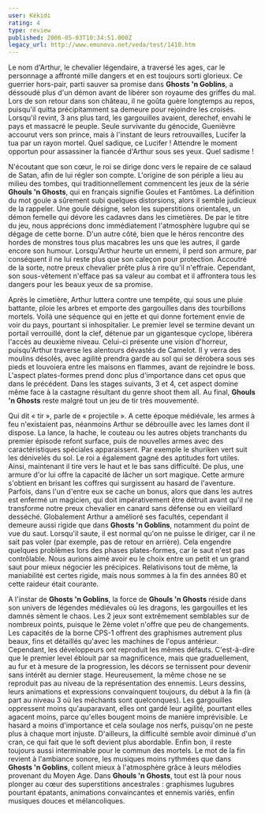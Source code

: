 ```yaml
---
user: Kékidi
rating: 4
type: review
published: 2006-05-03T10:34:51.000Z
legacy_url: http://www.emunova.net/veda/test/1410.htm
---
```

Le nom d'Arthur, le chevalier légendaire, a traversé les ages, car le personnage a affronté mille dangers et en est toujours sorti glorieux. Ce guerrier hors-pair, parti sauver sa promise dans **Ghosts 'n Goblins**, a déssoudé plus d'un démon avant de libérer son royaume des griffes du mal. Lors de son retour dans son château, il ne goûta guère longtemps au repos, puisqu'il quitta précipitamment sa demeure pour rejoindre les croisés. Lorsqu'il revint, 3 ans plus tard, les gargouilles avaient, derechef, envahi le pays et massacré le peuple. Seule survivante du génocide, Guenièvre accourut vers son prince, mais à l'instant de leurs retrouvailles, Lucifer la tua par un rayon mortel. Quel sadique, ce Lucifer ! Attendre le moment opportun pour assassiner la fiancée d'Arthur sous ses yeux. Quel sadisme !  

  

N'écoutant que son cœur, le roi se dirige donc vers le repaire de ce salaud de Satan, afin de lui régler son compte. L'origine de son périple a lieu au milieu des tombes, qui traditionnellement commencent les jeux de la série **Ghouls 'n Ghosts**, qui en français signifie Goules et Fantômes. La définition du mot goule a sûrement subi quelques distorsions, alors il semble judicieux de la rappeler. Une goule désigne, selon les superstitions orientales, un démon femelle qui dévore les cadavres dans les cimetières. De par le titre du jeu, nous apprécions donc immédiatement l'atmosphère lugubre qui se dégage de cette borne. D'un autre côté, bien que le héros rencontre des hordes de monstres tous plus macabres les uns que les autres, il garde encore son humour. Lorsqu'Arthur heurte un ennemi, il perd son armure, par conséquent il ne lui reste plus que son caleçon pour protection. Accoutré de la sorte, notre preux chevalier prête plus à rire qu'il n'effraie. Cependant, son sous-vêtement n'efface pas sa valeur au combat et il affrontera tous les dangers pour les beaux yeux de sa promise.  

  

Après le cimetière, Arthur luttera contre une tempête, qui sous une pluie battante, ploie les arbres et emporte des gargouilles dans des tourbillons mortels. Voilà une séquence qui en jette et qui donne fortement envie de voir du pays, pourtant si inhospitalier. Le premier level se termine devant un portail verrouillé, dont la clef, détenue par un gigantesque cyclope, libérera l'accès au deuxième niveau. Celui-ci présente une vision d'horreur, puisqu'Arthur traverse les alentours dévastés de Camelot. Il y verra des moulins désolés, avec agilité prendra garde au sol qui se dérobera sous ses pieds et louvoiera entre les maisons en flammes, avant de rejoindre le boss. L'aspect plates-formes prend donc plus d'importance dans cet opus que dans le précédent. Dans les stages suivants, 3 et 4, cet aspect domine même face à la castagne résultant du genre shoot them all. Au final, **Ghouls 'n Ghosts** reste malgré tout un jeu de tir très mouvementé.  

  

Qui dit « tir », parle de « projectile ». A cette époque médiévale, les armes à feu n'existaient pas, néanmoins Arthur se débrouille avec les lames dont il dispose. La lance, la hache, le couteau ou les autres objets tranchants du premier épisode refont surface, puis de nouvelles armes avec des caractéristiques spéciales apparaissent. Par exemple le shuriken vert suit les dénivelés du sol. Le roi a également gagné des aptitudes fort utiles. Ainsi, maintenant il tire vers le haut et le bas sans difficulté. De plus, une armure d'or lui offre la capacité de lâcher un sort magique. Cette armure s'obtient en brisant les coffres qui surgissent au hasard de l'aventure. Parfois, dans l'un d'entre eux se cache un bonus, alors que dans les autres est enfermé un magicien, qui doit impérativement être détruit avant qu'il ne transforme notre preux chevalier en canard sans défense ou en vieillard desséché. Globalement Arthur a amélioré ses facultés, cependant il demeure aussi rigide que dans **Ghosts 'n Goblins**, notamment du point de vue du saut. Lorsqu'il saute, il est normal qu'on ne puisse le diriger, car il ne sait pas voler (par exemple, pas de retour en arrière). Cela engendre quelques problèmes lors des phases plates-formes, car le saut n'est pas contrôlable. Nous aurions aimé avoir eu le choix entre un petit et un grand saut pour mieux négocier les précipices. Relativisons tout de même, la maniabilité est certes rigide, mais nous sommes à la fin des années 80 et cette raideur était courante.  

  

A l'instar de **Ghosts 'n Goblins**, la force de **Ghouls 'n Ghosts** réside dans son univers de légendes médiévales où les dragons, les gargouilles et les damnés sèment le chaos. Les 2 jeux sont extrêmement semblables sur de nombreux points, puisque le 2ème volet n'offre que peu de changements. Les capacités de la borne CPS-1 offrent des graphismes autrement plus beaux, fins et détaillés qu'avec les machines de l'opus antérieur. Cependant, les développeurs ont reproduit les mêmes défauts. C'est-à-dire que le premier level éblouit par sa magnificence, mais que graduellement, au fur et à mesure de la progression, les décors se ternissent pour devenir sans intérêt au dernier stage. Heureusement, la même chose ne se reproduit pas au niveau de la représentation des ennemis. Leurs dessins, leurs animations et expressions convainquent toujours, du début à la fin (à part au niveau 3 où les méchants sont quelconques). Les gargouilles oppressent moins qu'auparavant, elles ont gardé leur agilité, pourtant elles agacent moins, parce qu'elles bougent moins de manière imprévisible. Le hasard a moins d'importance et cela soulage nos nerfs, puisqu'on ne peste plus à chaque mort injuste. D'ailleurs, la difficulté semble avoir diminué d'un cran, ce qui fait que le soft devient plus abordable. Enfin bon, il reste toujours aussi interminable pour le commun des mortels. Le mot de la fin revient à l'ambiance sonore, les musiques moins rythmées que dans **Ghosts 'n Goblins**, collent mieux à l'atmosphère grâce à leurs mélodies provenant du Moyen Age. Dans **Ghouls 'n Ghosts**, tout est là pour nous plonger au cœur des superstitions ancestrales : graphismes lugubres pourtant épatants, animations convaincantes et ennemis variés, enfin musiques douces et mélancoliques.